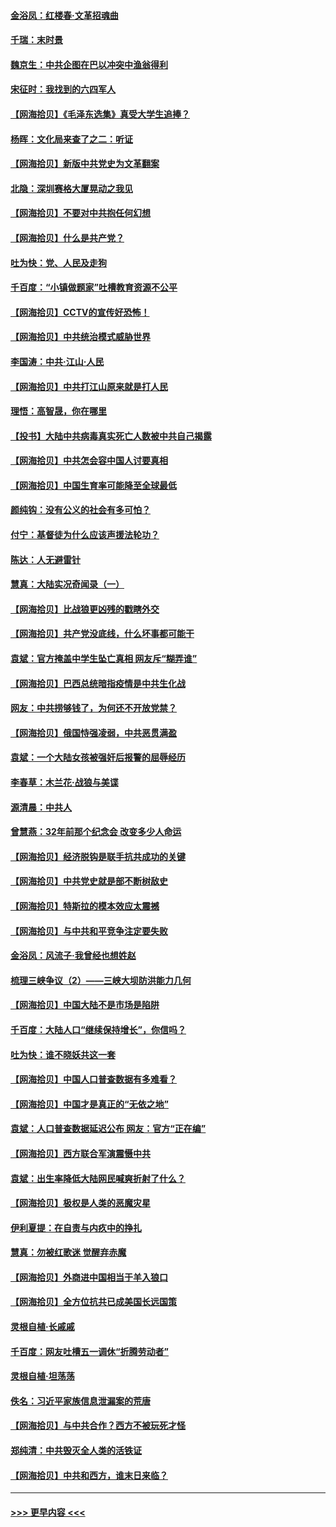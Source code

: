 #### [金浴凤：红楼春·文革招魂曲](../pages/nsc993/n12970354.md?t=05240902) 
#### [千瑞：末时景](../pages/nsc993/n12970337.md?t=05240902) 
#### [魏京生：中共企图在巴以冲突中渔翁得利](../pages/nsc993/n12970286.md?t=05240902) 
#### [宋征时：我找到的六四军人](../pages/nsc993/n12970213.md?t=05240902) 
#### [【网海拾贝】《毛泽东选集》真受大学生追捧？](../pages/nsc993/n12968779.md?t=05240902) 
#### [杨晖：文化局来查了之二：听证](../pages/nsc993/n12966528.md?t=05240902) 
#### [【网海拾贝】新版中共党史为文革翻案](../pages/nsc993/n12967526.md?t=05240902) 
#### [北隐：深圳赛格大厦晃动之我见](../pages/nsc993/n12967393.md?t=05240902) 
#### [【网海拾贝】不要对中共抱任何幻想](../pages/nsc993/n12965222.md?t=05240902) 
#### [【网海拾贝】什么是共产党？](../pages/nsc993/n12962781.md?t=05240902) 
#### [吐为快：党、人民及走狗](../pages/nsc993/n12962747.md?t=05240902) 
#### [千百度：“小镇做题家”吐槽教育资源不公平](../pages/nsc993/n12962705.md?t=05240902) 
#### [【网海拾贝】CCTV的宣传好恐怖！](../pages/nsc993/n12959984.md?t=05240902) 
#### [【网海拾贝】中共统治模式威胁世界](../pages/nsc993/n12957622.md?t=05240902) 
#### [李国涛：中共‧江山‧人民](../pages/nsc993/n12957502.md?t=05240902) 
#### [【网海拾贝】中共打江山原来就是打人民](../pages/nsc993/n12954345.md?t=05240902) 
#### [理悟：高智晟，你在哪里](../pages/nsc993/n12953115.md?t=05240902) 
#### [【投书】大陆中共病毒真实死亡人数被中共自己揭露](../pages/nsc993/n12953050.md?t=05240902) 
#### [【网海拾贝】中共怎会容中国人讨要真相](../pages/nsc993/n12952161.md?t=05240902) 
#### [【网海拾贝】中国生育率可能降至全球最低](../pages/nsc993/n12948793.md?t=05240902) 
#### [颜纯钩：没有公义的社会有多可怕？](../pages/nsc993/n12947626.md?t=05240902) 
#### [付宁：基督徒为什么应该声援法轮功？](../pages/nsc993/n12947233.md?t=05240902) 
#### [陈达：人无避雷针](../pages/nsc993/n12947098.md?t=05240902) 
#### [慧真：大陆实况奇闻录（一）](../pages/nsc993/n12945811.md?t=05240902) 
#### [【网海拾贝】比战狼更凶残的戳瞎外交](../pages/nsc993/n12945717.md?t=05240902) 
#### [【网海拾贝】共产党没底线，什么坏事都可能干](../pages/nsc993/n12942090.md?t=05240902) 
#### [袁斌：官方掩盖中学生坠亡真相 网友斥“糊弄谁”](../pages/nsc993/n12942029.md?t=05240902) 
#### [【网海拾贝】巴西总统暗指疫情是中共生化战](../pages/nsc993/n12938999.md?t=05240902) 
#### [网友：中共捞够钱了，为何还不开放党禁？](../pages/nsc993/n12938952.md?t=05240902) 
#### [【网海拾贝】俄国恃强凌弱，中共恶贯满盈](../pages/nsc993/n12936626.md?t=05240902) 
#### [袁斌：一个大陆女孩被强奸后报警的屈辱经历](../pages/nsc993/n12936547.md?t=05240902) 
#### [李春草：木兰花·战狼与美谍](../pages/nsc993/n12935995.md?t=05240902) 
#### [源清晨：中共人](../pages/nsc993/n12935589.md?t=05240902) 
#### [曾慧燕：32年前那个纪念会 改变多少人命运](../pages/nsc993/n12934233.md?t=05240902) 
#### [【网海拾贝】经济脱钩是联手抗共成功的关键](../pages/nsc993/n12934176.md?t=05240902) 
#### [【网海拾贝】中共党史就是部不断树敌史](../pages/nsc993/n12932844.md?t=05240902) 
#### [【网海拾贝】特斯拉的模本效应太震撼](../pages/nsc993/n12925626.md?t=05240902) 
#### [【网海拾贝】与中共和平竞争注定要失败](../pages/nsc993/n12923326.md?t=05240902) 
#### [金浴凤：风流子‧我曾经也想姓赵](../pages/nsc993/n12920911.md?t=05240902) 
#### [梳理三峡争议（2）——三峡大坝防洪能力几何](../pages/nsc993/n12920173.md?t=05240902) 
#### [【网海拾贝】中国大陆不是市场是陷阱](../pages/nsc993/n12920143.md?t=05240902) 
#### [千百度：大陆人口“继续保持增长”，你信吗？](../pages/nsc993/n12918946.md?t=05240902) 
#### [吐为快：谁不晓妖共这一套](../pages/nsc993/n12918941.md?t=05240902) 
#### [【网海拾贝】中国人口普查数据有多难看？](../pages/nsc993/n12917822.md?t=05240902) 
#### [【网海拾贝】中国才是真正的“无依之地”](../pages/nsc993/n12915845.md?t=05240902) 
#### [袁斌：人口普查数据延迟公布 网友：官方“正在编”](../pages/nsc993/n12915748.md?t=05240902) 
#### [【网海拾贝】西方联合军演震慑中共](../pages/nsc993/n12913466.md?t=05240902) 
#### [袁斌：出生率降低大陆网民喊爽折射了什么？](../pages/nsc993/n12913365.md?t=05240902) 
#### [【网海拾贝】极权是人类的恶魔灾星](../pages/nsc993/n12910697.md?t=05240902) 
#### [伊利夏提：在自责与内疚中的挣扎](../pages/nsc993/n12910493.md?t=05240902) 
#### [慧真：勿被红歌迷 觉醒弃赤魔](../pages/nsc993/n12910485.md?t=05240902) 
#### [【网海拾贝】外商进中国相当于羊入狼口](../pages/nsc993/n12908274.md?t=05240902) 
#### [【网海拾贝】全方位抗共已成美国长远国策](../pages/nsc993/n12906878.md?t=05240902) 
#### [灵根自植‧长戚戚](../pages/nsc993/n12905585.md?t=05240902) 
#### [千百度：网友吐槽五一调休“折腾劳动者”](../pages/nsc993/n12905934.md?t=05240902) 
#### [灵根自植‧坦荡荡](../pages/nsc993/n12905562.md?t=05240902) 
#### [佚名：习近平家族信息泄漏案的荒唐](../pages/nsc993/n12904705.md?t=05240902) 
#### [【网海拾贝】与中共合作？西方不被玩死才怪](../pages/nsc993/n12903873.md?t=05240902) 
#### [郑纯清：中共毁灭全人类的活铁证](../pages/nsc993/n12903785.md?t=05240902) 
#### [【网海拾贝】中共和西方，谁末日来临？](../pages/nsc993/n12903482.md?t=05240902) 

----
#### [ >>> 更早内容 <<< ](../indexes/nsc993-earlier.md)
